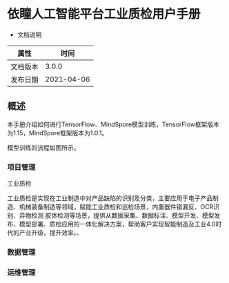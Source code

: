 # 依瞳人工智能平台工业质检用户手册

* 文档说明

|属性         |时间       |
|-------------|-----------|
|文档版本     | 3.0.0     |
|发布日期     | 2021-04-06|


## 概述

本手册介绍如何进行TensorFlow、MindSpore模型训练，TensorFlow框架版本为1.15，MindSpore框架版本为1.0.1。

模型训练的流程如图所示。

###  项目管理
工业质检

工业质检是实现在工业制造中对产品缺陷的识别及分类，主要应用于电子产品制造、机械装备制造等领域，赋能工业质检和巡检场景，内置器件错漏反、OCR识别、异物检测 胶体检测等场景，提供从数据采集、数据标注、模型开发、模型发布、模型部署、质检应用的一体化解决方案，帮助客户实现智能制造及工业4.0时代的产业升级，提升效率。、



###  数据管理


###  运维管理


